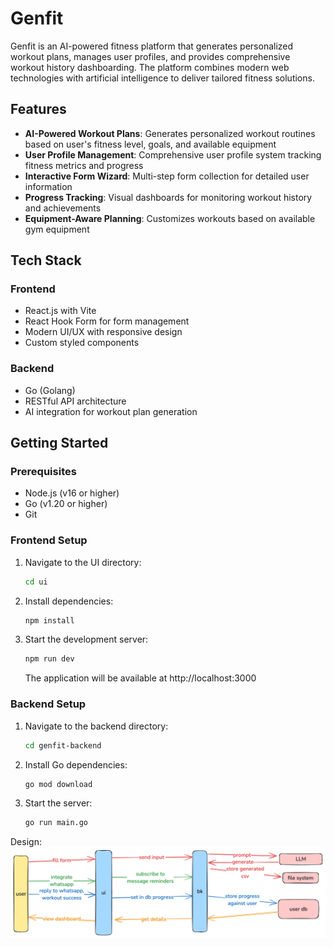 # Genfit

Genfit is an AI-powered fitness platform that generates personalized workout plans, manages user profiles, and provides comprehensive workout history dashboarding. The platform combines modern web technologies with artificial intelligence to deliver tailored fitness solutions.

## Features

- **AI-Powered Workout Plans**: Generates personalized workout routines based on user's fitness level, goals, and available equipment
- **User Profile Management**: Comprehensive user profile system tracking fitness metrics and progress
- **Interactive Form Wizard**: Multi-step form collection for detailed user information
- **Progress Tracking**: Visual dashboards for monitoring workout history and achievements
- **Equipment-Aware Planning**: Customizes workouts based on available gym equipment

## Tech Stack

### Frontend
- React.js with Vite
- React Hook Form for form management
- Modern UI/UX with responsive design
- Custom styled components

### Backend
- Go (Golang)
- RESTful API architecture
- AI integration for workout plan generation

## Getting Started

### Prerequisites
- Node.js (v16 or higher)
- Go (v1.20 or higher)
- Git

### Frontend Setup
1. Navigate to the UI directory:
   ```bash
   cd ui
   ```
2. Install dependencies:
   ```bash
   npm install
   ```
3. Start the development server:
   ```bash
   npm run dev
   ```
   The application will be available at http://localhost:3000

### Backend Setup
1. Navigate to the backend directory:
   ```bash
   cd genfit-backend
   ```
2. Install Go dependencies:
   ```bash
   go mod download
   ```
3. Start the server:
   ```bash
   go run main.go
   ```

Design: 
![img_5.png](img_5.png)